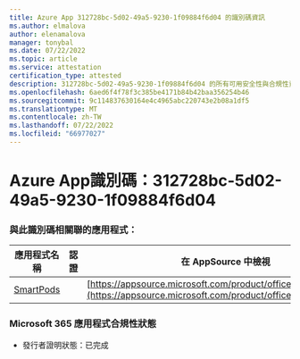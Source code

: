 ```yaml
---
title: Azure App 312728bc-5d02-49a5-9230-1f09884f6d04 的識別碼資訊
ms.author: elmalova
author: elenamalova
manager: tonybal
ms.date: 07/22/2022
ms.topic: article
ms.service: attestation
certification_type: attested
description: 312728bc-5d02-49a5-9230-1f09884f6d04 的所有可用安全性與合規性資訊。
ms.openlocfilehash: 6aed6f4f78f3c385be4171b84b42baa356254b46
ms.sourcegitcommit: 9c114837630164e4c4965abc220743e2b08a1df5
ms.translationtype: MT
ms.contentlocale: zh-TW
ms.lasthandoff: 07/22/2022
ms.locfileid: "66977027"
---
```

# <a name="azure-app-id-312728bc-5d02-49a5-9230-1f09884f6d04"></a>Azure App識別碼：312728bc-5d02-49a5-9230-1f09884f6d04


### <a name="apps-associated-with-this-id"></a>與此識別碼相關聯的應用程式：
| **應用程式名稱** | **認證** | **在 AppSource 中檢視** |
|--------------|---------------|-----------------------|
| [SmartPods](../forward/WA200004105.md) |  | [https://appsource.microsoft.com/product/office/WA200004105](https://appsource.microsoft.com/product/office/WA200004105) |

### <a name="microsoft-365-app-compliance-status"></a>Microsoft 365 應用程式合規性狀態
- 發行者證明狀態：已完成
